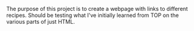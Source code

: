 The purpose of this project is to create a webpage with links to different recipes. Should be testing what I've initially learned from TOP on the various parts of just HTML.